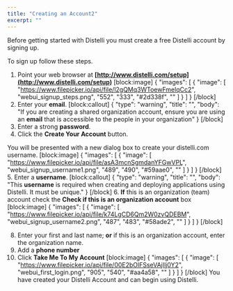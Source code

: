 ```yaml
---
title: "Creating an Account2"
excerpt: ""
---
```

Before getting started with Distelli you must create a free Distelli account by signing up.

To sign up follow these steps.

1. Point your web browser at **[http://www.distelli.com/setup](http://www.distelli.com/setup)**
[block:image]
{
  "images": [
    {
      "image": [
        "https://www.filepicker.io/api/file/l2gQMq3WToewFmelqCc2",
        "webui_signup_steps.png",
        "552",
        "333",
        "#2d338f",
        ""
      ]
    }
  ]
}
[/block]
2. Enter your **email**.
[block:callout]
{
  "type": "warning",
  "title": "",
  "body": "If you are creating a shared organization account, ensure you are using an **email** that is accessible to the people in your organization"
}
[/block]
3. Enter a strong **password**.
4. Click the **Create Your Account** button.

You will be presented with a new dialog box to create your distelli.com username.
[block:image]
{
  "images": [
    {
      "image": [
        "https://www.filepicker.io/api/file/asA3mcnSgmdanYFGwVPL",
        "webui_signup_username1.png",
        "489",
        "490",
        "#59aae0",
        ""
      ]
    }
  ]
}
[/block]
5. Enter a **username**.
[block:callout]
{
  "type": "warning",
  "title": "",
  "body": "This **username** is required when creating and deploying applications using Distelli. It must be unique."
}
[/block]
6. **If** this is an organization (team) account check the **Check if this is an organization account** box
[block:image]
{
  "images": [
    {
      "image": [
        "https://www.filepicker.io/api/file/k74LgCD6Qm2W0zvQDEBM",
        "webui_signup_username2.png",
        "487",
        "483",
        "#58ade2",
        ""
      ]
    }
  ]
}
[/block]

8. Enter your first and last name; **or** if this is an organization account, enter the organization name.
7. Add a **phone number**
8. Click **Take Me To My Account**
[block:image]
{
  "images": [
    {
      "image": [
        "https://www.filepicker.io/api/file/00E2bOlFSseVAjIlj0Y2",
        "webui_first_login.png",
        "905",
        "540",
        "#aa4a58",
        ""
      ]
    }
  ]
}
[/block]
You have created your Distelli Account and can begin using Distelli.